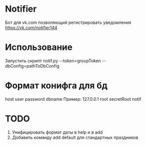 # Notifier
Бот для vk.com позволяющий регистрировать уведомления
https://vk.com/notifier144
# Использование
Запустить скрипт notif.py --token=groupToken --dbConfig=pathToDbConfig
# Формат конифга для бд
host user password dbname
Пример:
127.0.0.1 root secretRoot notif
# TODO
1) Унифицировать формат даты в help и в add
2) Добавить команду add default для стандартных праздников
